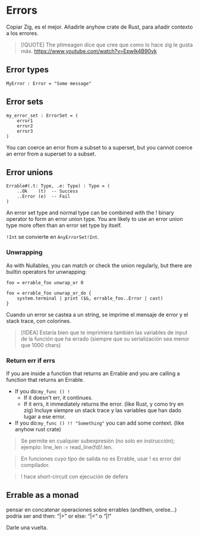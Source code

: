 # Errors

Copiar Zig, es el mejor.
Añadirle anyhow crate de Rust, para añadir contexto a los errores.

>[!QUOTE]
>The ptimeagen dice que cree que como lo hace zig le gusta más.
> https://www.youtube.com/watch?v=Epwlk4B90vk


## Error types

```
MyError : Error = "Some message"
```


## Error sets

```
my_error_set : ErrorSet = (
	error1
	error2
	error3
)
```

You can coerce an error from a subset to a superset, but you cannot coerce an
error from a superset to a subset.


## Error unions

```
Errable#(.t: Type, .e: Type) : Type = (
	..Ok    (t)  -- Success
	..Error (e)  -- Fail
)
```

An error set type and normal type can be combined with the ! binary operator to
form an error union type. You are likely to use an error union type more often
than an error set type by itself.

`!Int` se convierte en `AnyErrorSet!Int`.


### Unwrapping

As with Nullables, you can match or check the union regularly, but there are
builtin operators for unwrapping:

```
foo = errable_foo unwrap_or 0

foo = errable_foo unwrap_or_do {
    system.terminal | print ($&, errable_foo..Error | cast)
}
```

Cuando un error se castea a un string, se imprime el mensaje de error y el stack trace, con colorines.

> [!IDEA]
> Estaría bien que te imprimiera también las variables de input de la función
> que ha errado (siempre que su serialización sea menor que 1000 chars)


### Return err if errs

If you are inside a function that returns an Errable and you are calling a function that returns an Errable.

- If you do:`my_func () !`
	- If it doesn't err, it continues.
	- If it errs, it immediately returns the error. (like Rust, y como try en zig)
		Incluye siempre un stack trace y las variables que han dado lugar a ese error.
- If you do:`my_func () !! "Something"` you can add some context. (like anyhow rust crate)

> Se permite en cualquier subexpresión (no solo en instrucción); ejemplo: line_len := read_line(fd)!.len.

> En funciones cuyo tipo de salida no es Errable, usar ! es error del compilador.

> ! hace short-circuit con ejecución de defers


## Errable as a monad

pensar en concatenar operaciones sobre errables (andthen, orelse…)
podria ser
and then: “|>”
or else: “|<“ o “|!”

Darle una vuelta.

